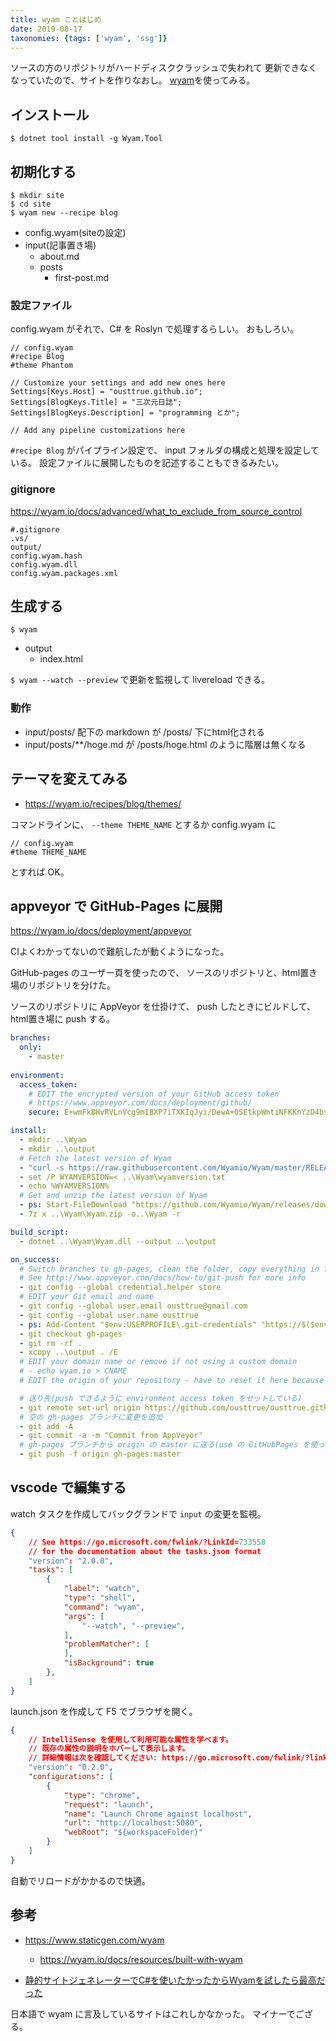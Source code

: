 ```yaml
---
title: wyam ことはじめ
date: 2019-08-17
taxonomies: {tags: ['wyam', 'ssg']}
---
```

ソースの方のリポジトリがハードディスククラッシュで失われて
更新できなくなっていたので、サイトを作りなおし。
[wyam](https://wyam.io/)を使ってみる。

## インストール

```
$ dotnet tool install -g Wyam.Tool
```

## 初期化する

```
$ mkdir site
$ cd site
$ wyam new --recipe blog
```

* config.wyam(siteの設定)
* input(記事置き場)
  * about.md
  * posts
    * first-post.md

### 設定ファイル

config.wyam がそれで、C# を Roslyn で処理するらしい。
おもしろい。

```
// config.wyam
#recipe Blog
#theme Phantom

// Customize your settings and add new ones here
Settings[Keys.Host] = "ousttrue.github.io";
Settings[BlogKeys.Title] = "三次元日誌";
Settings[BlogKeys.Description] = "programming とか";

// Add any pipeline customizations here
```

`#recipe Blog` がパイプライン設定で、 input フォルダの構成と処理を設定している。
設定ファイルに展開したものを記述することもできるみたい。

### gitignore

https://wyam.io/docs/advanced/what_to_exclude_from_source_control

```
#.gitignore
.vs/
output/
config.wyam.hash
config.wyam.dll
config.wyam.packages.xml
```

## 生成する

```
$ wyam
```

* output
  * index.html

`$ wyam --watch --preview` で更新を監視して livereload できる。

### 動作

* input/posts/ 配下の markdown が /posts/ 下にhtml化される
* input/posts/**/hoge.md が /posts/hoge.html のように階層は無くなる

## テーマを変えてみる

* https://wyam.io/recipes/blog/themes/

コマンドラインに、 `--theme THEME_NAME` とするか config.wyam に

```
// config.wyam
#theme THEME_NAME
```

とすれば OK。

## appveyor で GitHub-Pages に展開

https://wyam.io/docs/deployment/appveyor

CIよくわかってないので難航したが動くようになった。

GitHub-pages のユーザー頁を使ったので、
ソースのリポジトリと、html置き場のリポジトリを分けた。

ソースのリポジトリに AppVeyor を仕掛けて、
push したときにビルドして、html置き場に push する。

```yaml
branches:
  only:
    - master
    
environment:
  access_token:
    # EDIT the encrypted version of your GitHub access token
    # https://www.appveyor.com/docs/deployment/github/
    secure: E+wmFkBHvRVLnVcg9mIBXP7iTXKIqJyi/DewA+0SEtkpWmtiNFKKhYzD4bs0nw2L

install:
  - mkdir ..\Wyam
  - mkdir ..\output
  # Fetch the latest version of Wyam 
  - "curl -s https://raw.githubusercontent.com/Wyamio/Wyam/master/RELEASE -o ..\\Wyam\\wyamversion.txt"
  - set /P WYAMVERSION=< ..\Wyam\wyamversion.txt
  - echo %WYAMVERSION%
  # Get and unzip the latest version of Wyam
  - ps: Start-FileDownload "https://github.com/Wyamio/Wyam/releases/download/$env:WYAMVERSION/Wyam-$env:WYAMVERSION.zip" -FileName "..\Wyam\Wyam.zip"
  - 7z x ..\Wyam\Wyam.zip -o..\Wyam -r

build_script:
  - dotnet ..\Wyam\Wyam.dll --output ..\output

on_success:
  # Switch branches to gh-pages, clean the folder, copy everything in from the Wyam output, and commit/push
  # See http://www.appveyor.com/docs/how-to/git-push for more info
  - git config --global credential.helper store
  # EDIT your Git email and name
  - git config --global user.email ousttrue@gmail.com
  - git config --global user.name ousttrue
  - ps: Add-Content "$env:USERPROFILE\.git-credentials" "https://$($env:access_token):x-oauth-basic@github.com`n"
  - git checkout gh-pages
  - git rm -rf .
  - xcopy ..\output . /E
  # EDIT your domain name or remove if not using a custom domain
  # - echo wyam.io > CNAME
  # EDIT the origin of your repository - have to reset it here because AppVeyor pulls from SSH, but GitHub won't accept SSH pushes

  # 送り先(push できるように environment access token をセットしている)
  - git remote set-url origin https://github.com/ousttrue/ousttrue.github.io.git
  # 空の gh-pages ブランチに変更を追加
  - git add -A
  - git commit -a -m "Commit from AppVeyor"
  # gh-pages ブランチから origin の master に送る(use の GitHubPages を使っているので master ブランチ運用)
  - git push -f origin gh-pages:master
```

## vscode で編集する

watch タスクを作成してバックグランドで `input` の変更を監視。

```tasks.json
{
    // See https://go.microsoft.com/fwlink/?LinkId=733558
    // for the documentation about the tasks.json format
    "version": "2.0.0",
    "tasks": [
        {
            "label": "watch",
            "type": "shell",
            "command": "wyam",
            "args": [
                "--watch", "--preview",
            ],
            "problemMatcher": [
            ],
            "isBackground": true
        },
    ]
}
```

launch.json を作成して F5 でブラウザを開く。

```launch.json
{
    // IntelliSense を使用して利用可能な属性を学べます。
    // 既存の属性の説明をホバーして表示します。
    // 詳細情報は次を確認してください: https://go.microsoft.com/fwlink/?linkid=830387
    "version": "0.2.0",
    "configurations": [
        {
            "type": "chrome",
            "request": "launch",
            "name": "Launch Chrome against localhost",
            "url": "http://localhost:5080",
            "webRoot": "${workspaceFolder}"
        }
    ]
}
```

自動でリロードがかかるので快適。

## 参考

* https://www.staticgen.com/wyam
  * https://wyam.io/docs/resources/built-with-wyam

* [静的サイトジェネレーターでC#を使いたかったからWyamを試したら最高だった](https://qiita.com/MeilCli/items/425a5436aced08ba7062)

日本語で wyam に言及しているサイトはこれしかなかった。
マイナーでござる。
